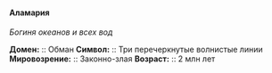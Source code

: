 #### Аламария
*Богиня океанов и всех вод*

**Домен:** :: Обман
**Символ:**        :: Три перечеркнутые волнистые линии
**Мировозрение:**   :: Законно-злая
**Возраст:**     :: 2 млн лет
